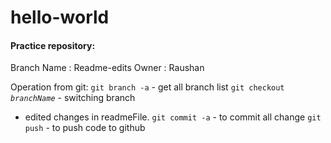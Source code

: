 # hello-world
#### Practice repository: 
Branch Name : Readme-edits
Owner : Raushan

Operation from git: 
<code>git branch -a</code> - get all branch list
<code>git checkout *branchName*</code> - switching branch
- edited changes in readmeFile.
<code>git commit -a</code> - to commit all change
<code>git push</code> - to push code to github


